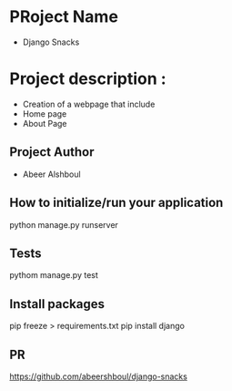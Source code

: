 # PRoject Name

 * Django Snacks

# Project description :

* Creation of a webpage that include
* Home page
* About Page

## Project Author

* Abeer Alshboul

## How to initialize/run your application
python manage.py runserver
## Tests
pythom manage.py test

## Install packages
pip freeze > requirements.txt
pip install django

## PR 
https://github.com/abeershboul/django-snacks
